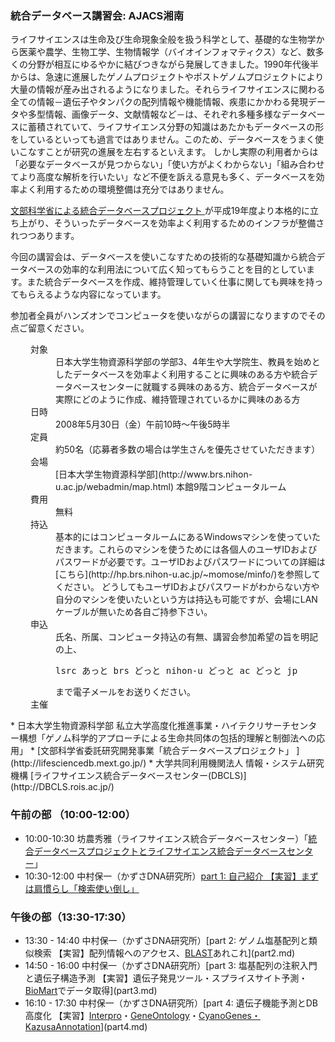 ###  統合データベース講習会: AJACS湘南  

ライフサイエンスは生命及び生命現象全般を扱う科学として、基礎的な生物学から医薬や農学、生物工学、生物情報学（バイオインフォマティクス）など、数多くの分野が相互にゆるやかに結びつきながら発展してきました。1990年代後半からは、急速に進展したゲノムプロジェクトやポストゲノムプロジェクトにより大量の情報が産み出されるようになりました。それらライフサイエンスに関わる全ての情報－遺伝子やタンパクの配列情報や機能情報、疾患にかかわる発現データや多型情報、画像データ、文献情報など－は、それぞれ多種多様なデータベースに蓄積されていて、ライフサイエンス分野の知識はあたかもデータベースの形をしているといっても過言ではありません。このため、データベースをうまく使いこなすことが研究の進展を左右するといえます。
しかし実際の利用者からは「必要なデータベースが見つからない」「使い方がよくわからない」「組み合わせてより高度な解析を行いたい」など不便を訴える意見も多く、データベースを効率よく利用するための環境整備は充分ではありません。

[文部科学省による統合データベースプロジェクト ](http://lifesciencedb.mext.go.jp/)が平成19年度より本格的に立ち上がり、そういったデータベースを効率よく利用するためのインフラが整備されつつあります。

今回の講習会は、データベースを使いこなすための技術的な基礎知識から統合データベースの効率的な利用法について広く知ってもらうことを目的としています。また統合データベースを作成、維持管理していく仕事に関しても興味を持ってもらえるような内容になっています。

参加者全員がハンズオンでコンピュータを使いながらの講習になりますのでその点ご留意ください。

<dl class="list1" style="padding-left:16px;margin-left:16px">
    <dt>対象</dt>
    <dd>日本大学生物資源科学部の学部3、4年生や大学院生、教員を始めとしたデータベースを効率よく利用することに興味のある方や統合データベースセンターに就職する興味のある方、統合データベースが実際にどのように作成、維持管理されているかに興味のある方</dd>
    <dt>日時</dt>
    <dd>2008年5月30日（金）午前10時～午後5時半</dd>
    <dt>定員</dt>
    <dd>約50名（応募者多数の場合は学生さんを優先させていただきます）</dd>
    <dt>会場</dt>
    <dd>[日本大学生物資源科学部](http://www.brs.nihon-u.ac.jp/webadmin/map.html) 本館9階コンピュータルーム</dd>
    <dt>費用</dt>
    <dd>無料</dd>
    <dt>持込</dt>
    <dd>基本的にはコンピュータルームにあるWindowsマシンを使っていただきます。これらのマシンを使うためには各個人のユーザIDおよびパスワードが必要です。ユーザIDおよびパスワードについての詳細は[こちら](http://hp.brs.nihon-u.ac.jp/~momose/minfo/)を参照してください。
    どうしてもユーザIDおよびパスワードがわからない方や自分のマシンを使いたいという方は持込も可能ですが、会場にLANケーブルが無いため各自ご持参下さい。</dd>
    <dt>申込</dt>
    <dd>氏名、所属、コンピュータ持込の有無、講習会参加希望の旨を明記の上、
<pre>
lsrc あっと brs どっと nihon-u どっと ac どっと jp 
</pre>
まで電子メールをお送りください。</dd>
<dt>主催</dt>
</dl>
* 日本大学生物資源科学部 私立大学高度化推進事業・ハイテクリサーチセンター構想「ゲノム科学的アプローチによる生命共同体の包括的理解と制御法への応用」
* [文部科学省委託研究開発事業「統合データベースプロジェクト」 ](http://lifesciencedb.mext.go.jp/)
* 大学共同利用機関法人 情報・システム研究機構 [ライフサイエンス統合データベースセンター(DBCLS)](http://DBCLS.rois.ac.jp/)


### 午前の部 （10:00-12:00） 

* 10:00-10:30 坊農秀雅（ライフサイエンス統合データベースセンター）「[統合データベースプロジェクトとライフサイエンス統合データベースセンター](http://togotv.dbcls.jp/20080313.html)」
* 10:30-12:00 中村保一（かずさDNA研究所）[part 1: 自己紹介 【実習】まずは肩慣らし「検索使い倒し」](part1.md)

### 午後の部（13:30-17:30）  

* 13:30 - 14:40 中村保一（かずさDNA研究所）[part 2: ゲノム塩基配列と類似検索 【実習】配列情報へのアクセス、[BLAST](http://togotv.dbcls.jp/20070808.html)あれこれ](part2.md)
* 14:50 - 16:00 中村保一（かずさDNA研究所）[part 3: 塩基配列の注釈入門と遺伝子構造予測 【実習】遺伝子発見ツール・スプライスサイト予測・[BioMart](http://togotv.dbcls.jp/20070806.html)でデータ取得](part3.md)
* 16:10 - 17:30 中村保一（かずさDNA研究所）[part 4: 遺伝子機能予測とDB高度化 【実習】[Interpro](http://togotv.dbcls.jp/20071115.html)・[GeneOntology](http://togotv.dbcls.jp/20071108.html)・[CyanoGenes・KazusaAnnotation](http://togotv.dbcls.jp/20080324.html)](part4.md)

